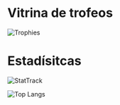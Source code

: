 # Vitrina de trofeos
![Trophies](https://github-profile-trophy.vercel.app/?username=ThePotatoCamera&row=2&column=3&theme=tokyonight&no-bg=true&no-frame=true)

# Estadísitcas
![StatTrack](https://github-readme-stats.vercel.app/api?username=thepotatocamera&count_private=true&show_icons=true&include_all_commits=true&locale=es&theme=tokyonight&hide_border=true)

![Top Langs](https://github-readme-stats.vercel.app/api/top-langs/?username=thepotatocamera&exclude_repo=dgstickers,exile,KPLiberation&hide=css,objective-c,swift,kotlin&layout=compact&locale=es&langs_count=10&count_private=true&theme=tokyonight&hide_border=true)
